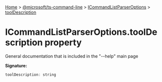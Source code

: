 [Home](./index) &gt; [@microsoft/ts-command-line](./ts-command-line.md) &gt; [ICommandListParserOptions](./ts-command-line.icommandlistparseroptions.md) &gt; [toolDescription](./ts-command-line.icommandlistparseroptions.tooldescription.md)

# ICommandListParserOptions.toolDescription property

General documentation that is included in the "--help" main page

**Signature:**
```javascript
toolDescription: string
```
